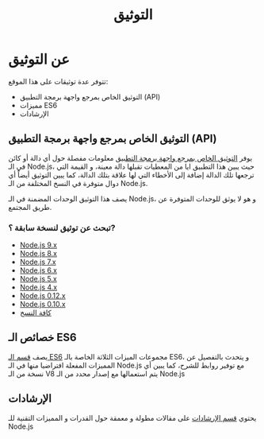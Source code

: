 ﻿---
title: التوثيق
layout: docs.hbs
labels:
  lts: LTS
---

# عن التوثيق

تتوفر عدة توثيقات على هذا الموقع:
* التوثيق الخاص بمرجع واجهة برمجة التطبيق (API)
* مميزات ES6
* الإرشادات

## التوثيق الخاص بمرجع واجهة برمجة التطبيق (API)

يوفر [التوثيق الخاص بمرجع واجهة برمجة التطبيق](/api/) معلومات مفصلة حول أي دالة أو كائن في الـ Node.js، حيث يبين هذا التطبيق ايا من المعطيات تقبلها دالة معينة، و القيمة التي ترجعها تلك الدالة إضافة إلى الأخطاء التي لها علاقة بتلك الدالة، كما يبين التوثيق أيضاً أي دوال متوفرة في النسخ المختلفة من الـ Node.js.

يصف هذا التوثيق الوحدات المضمنة في الـ Node.js، و هو لا يوثق للوحدات المتوفرة عن طريق المجتمع.

<div class="highlight-box">

### تبحث عن توثيق لنسخة سابقة ؟?

* [Node.js 9.x](https://nodejs.org/docs/latest-v9.x/api/)
* [Node.js 8.x](https://nodejs.org/docs/latest-v8.x/api/)
* [Node.js 7.x](https://nodejs.org/docs/latest-v7.x/api/)
* [Node.js 6.x](https://nodejs.org/docs/latest-v6.x/api/)
* [Node.js 5.x](https://nodejs.org/docs/latest-v5.x/api/)
* [Node.js 4.x](https://nodejs.org/docs/latest-v4.x/api/)
* [Node.js 0.12.x](https://nodejs.org/docs/latest-v0.12.x/api/)
* [Node.js 0.10.x](https://nodejs.org/docs/latest-v0.10.x/api/)
* [كافة النسخ](https://nodejs.org/docs/)

</div>

## خصائص الـ ES6

يصف [قسم الـ ES6](/ar/docs/es6/) مجموعات الميزات الثلاثة الخاصة بالـ ES6، و يتحدث بالتفصيل عن المميزات المفعلة افتراضيا منها في الـ Node.js مع توفير روابط للشرح، كما يبين أي نسخة من الـ V8 يتم استعمالها مع إصدار محدد من الـ Node.js

## الإرشادات

يحتوي [قسم الإرشادات](/ar/docs/guides/) على مقالات مطولة و معمقة حول القدرات و المميزات التقنية للـ Node.js

